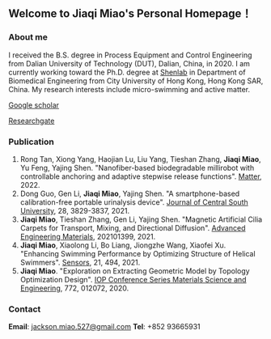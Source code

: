 ## Welcome to Jiaqi Miao's Personal Homepage！

### About me

I received the B.S. degree in Process Equipment and Control Engineering from Dalian University of Technology (DUT), Dalian, China, in 2020. I am currently working toward the Ph.D. degree at [Shenlab](http://www.shenlab.info) in Department of Biomedical Engineering from City University of Hong Kong, Hong Kong SAR, China. My research interests include micro-swimming and active matter. 

[Google scholar](https://scholar.google.com/citations?user=ZKslHWsAAAAJ&hl=en&oi=ao)

[Researchgate](https://www.researchgate.net/profile/Jiaqi-Miao-3)

### Publication

1. Rong Tan, Xiong Yang, Haojian Lu, Liu Yang, Tieshan Zhang, **Jiaqi Miao**, Yu Feng, Yajing Shen. "Nanofiber-based biodegradable millirobot with controllable anchoring and adaptive stepwise release functions". [Matter](https://www.sciencedirect.com/science/article/abs/pii/S2590238522000510?via%3Dihub), 2022. 
2. Dong Guo, Gen Li, **Jiaqi Miao**, Yajing Shen. "A smartphone-based calibration-free portable urinalysis device". [Journal of Central South University](https://link.springer.com/article/10.1007/s11771-021-4883-7), 28, 3829-3837, 2021.
3. **Jiaqi Miao**, Tieshan Zhang, Gen Li, Yajing Shen. "Magnetic Artificial Cilia Carpets for Transport, Mixing, and Directional Diffusion". [Advanced Engineering Materials](https://onlinelibrary.wiley.com/doi/10.1002/adem.202101399), 202101399, 2021.
4. **Jiaqi Miao**, Xiaolong Li, Bo Liang, Jiongzhe Wang, Xiaofei Xu. "Enhancing Swimming Performance by Optimizing Structure of Helical Swimmers". [Sensors](https://www.mdpi.com/1424-8220/21/2/494), 21, 494, 2021. 
5. **Jiaqi Miao**. "Exploration on Extracting Geometric Model by Topology Optimization Design". [IOP Conference Series Materials Science and Engineering](https://iopscience.iop.org/article/10.1088/1757-899X/772/1/012072), 772, 012072, 2020. 

### Contact

**Email**: jackson.miao.527@gmail.com
**Tel**: +852 93665931
